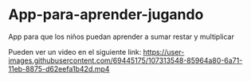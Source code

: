# App-para-aprender-jugando
App para que los niños puedan aprender  a sumar restar y multiplicar


Pueden ver un video en el siguiente link:
https://user-images.githubusercontent.com/69445175/107313548-85964a80-6a71-11eb-8875-d62eefa1b42d.mp4
